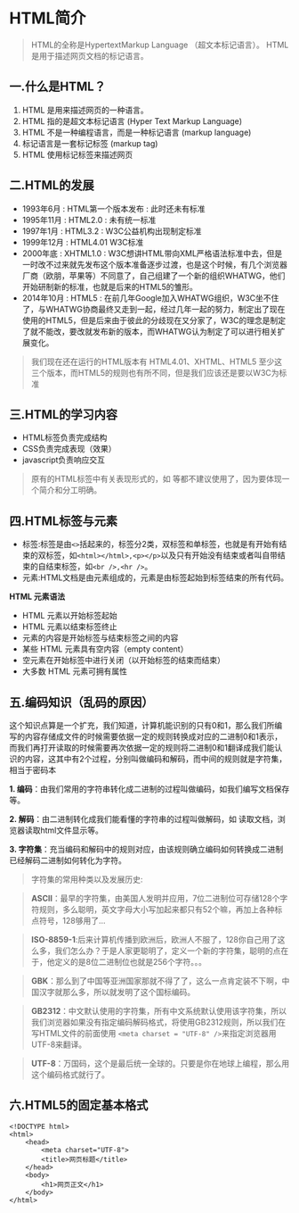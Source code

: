 # HTML简介
>HTML的全称是HypertextMarkup Language （超文本标记语言）。
>HTML是用于描述网页文档的标记语言。

## 一.什么是HTML？
1. HTML 是用来描述网页的一种语言。
2. HTML 指的是超文本标记语言 (Hyper Text Markup Language)
3. HTML 不是一种编程语言，而是一种标记语言 (markup language)
4. 标记语言是一套标记标签 (markup tag)
5. HTML 使用标记标签来描述网页

## 二.HTML的发展
* 1993年6月 : HTML第一个版本发布 : 此时还未有标准
* 1995年11月 : HTML2.0 : 未有统一标准
* 1997年1月 : HTML3.2 : W3C公益机构出现制定标准
* 1999年12月 : HTML4.01 W3C标准 
* 2000年底 : XHTML1.0 : W3C想讲HTML带向XML严格语法标准中去，但是一时改不过来就先发布这个版本准备逐步过渡，也是这个时候，有几个浏览器厂商（欧朋，苹果等）不同意了，自己组建了一个新的组织WHATWG，他们开始研制新的标准，也就是后来的HTML5的雏形。
* 2014年10月 : HTML5 : 在前几年Google加入WHATWG组织，W3C坐不住了，与WHATWG协商最终又走到一起，经过几年一起的努力，制定出了现在使用的HTML5，但是后来由于彼此的分歧现在又分家了，W3C的理念是制定了就不能改，要改就发布新的版本，而WHATWG认为制定了可以进行相关扩展变化。

> 我们现在还在运行的HTML版本有 HTML4.01、XHTML、HTML5 至少这三个版本，而HTML5的规则也有所不同，但是我们应该还是要以W3C为标准

## 三.HTML的学习内容
* HTML标签负责完成结构
* CSS负责完成表现（效果）
* javascript负责响应交互

> 原有的HTML标签中有关表现形式的，如 <font>等都不建议使用了，因为要体现一个简介和分工明确。

## 四.HTML标签与元素
* 标签:标签是由`<>`括起来的，标签分2类，双标签和单标签，也就是有开始有结束的双标签，如`<html></html>,<p></p>`以及只有开始没有结束或者叫自带结束的自结束标签，如`<br />,<hr />`。
* 元素:HTML文档是由元素组成的，元素是由标签起始到标签结束的所有代码。


**HTML 元素语法**

* HTML 元素以开始标签起始
* HTML 元素以结束标签终止
* 元素的内容是开始标签与结束标签之间的内容
* 某些 HTML 元素具有空内容（empty content）
* 空元素在开始标签中进行关闭（以开始标签的结束而结束）
* 大多数 HTML 元素可拥有属性

## 五.编码知识（乱码的原因）

这个知识点算是一个扩充，我们知道，计算机能识别的只有0和1，那么我们所编写的内容存储成文件的时候需要依据一定的规则转换成对应的二进制0和1表示，而我们再打开读取的时候需要再次依据一定的规则将二进制0和1翻译成我们能认识的内容，这其中有2个过程，分别叫做编码和解码，而中间的规则就是字符集，相当于密码本

**1. 编码**：由我们常用的字符串转化成二进制的过程叫做编码，如我们编写文档保存等。

**2. 解码**：由二进制转化成我们能看懂的字符串的过程叫做解码，如 读取文档，浏览器读取html文件显示等。

**3. 字符集**：充当编码和解码中的规则对应，由该规则确立编码如何转换成二进制已经解码二进制如何转化为字符。



> 字符集的常用种类以及发展历史:

> **ASCⅡ**：最早的字符集，由美国人发明并应用，7位二进制位可存储128个字符规则，多么聪明，英文字母大小写加起来都只有52个嘛，再加上各种标点符号，128够用了...

> **ISO-8859-1**:后来计算机传播到欧洲后，欧洲人不服了，128你自己用了这么多，我们怎么办？于是人家更聪明了，定义一个新的字符集，聪明的点在于，他定义的是8位二进制位也就是256个字符。。。

> **GBK**：那么到了中国等亚洲国家那就不得了了，这么一点肯定装不下啊，中国汉字就那么多，所以就发明了这个国标编码。

> **GB2312**：中文默认使用的字符集，所有中文系统默认使用该字符集，所以我们浏览器如果没有指定编码解码格式，将使用GB2312规则，所以我们在写HTML文件的前面使用 `<meta charset = "UTF-8" />`来指定浏览器用UTF-8来翻译。

> **UTF-8**：万国码，这个是最后统一全球的。只要是你在地球上编程，那么用这个编码格式就行了。


## 六.HTML5的固定基本格式
```
<!DOCTYPE html> 
<html>
    <head>
        <meta charset="UTF-8">
        <title>网页标题</title> 
    </head>
    <body>
        <h1>网页正文</h1> 
    </body>
</html>
```



